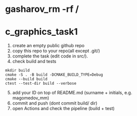 # gasharov_rm -rf /
# c_graphics_task1

1. create an empty public github repo 
2. copy this repo to your repo(all except .git/)
3. сomplete the task (edit code in src/).
4. check build and tests
```
mkdir build
cmake -S . -B build -DCMAKE_BUILD_TYPE=Debug
cmake --build build
ctest --test-dir build --verbose
```
5. add your ID on top of README.md 
(surname + initials, e.g. magomedov_mm)
6. commit and push (dont commit build/ dir)
7. open Actions and check the pipeline (build + test)
